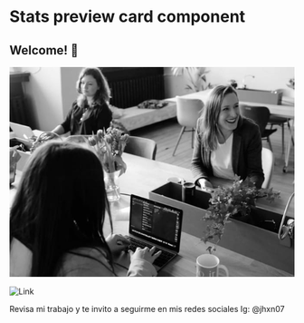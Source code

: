 # Stats preview card component
## Welcome! 👋
![Vista previa](./images/image-header-mobile.jpg)

![Link](https://jherx.github.io/stats-preview-card/)

 Revisa mi trabajo y te invito a seguirme en mis redes sociales
 Ig: @jhxn07
 



